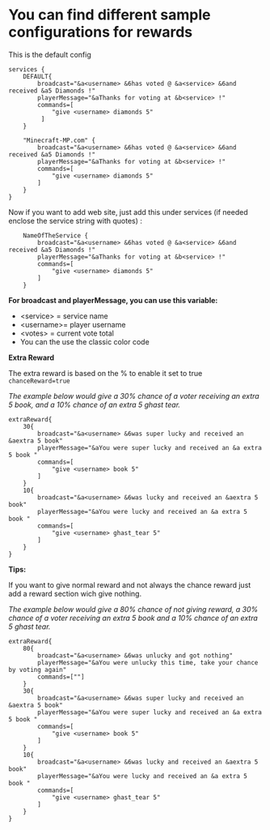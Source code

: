 # **You can find different sample configurations for rewards**

This is the default config
```
services {
    DEFAULT{
        broadcast="&a<username> &6has voted @ &a<service> &6and received &a5 Diamonds !"
        playerMessage="&aThanks for voting at &b<service> !"
        commands=[
            "give <username> diamonds 5"
         ]
    }
	
    "Minecraft-MP.com" {
        broadcast="&a<username> &6has voted @ &a<service> &6and received &a5 Diamonds !"
        playerMessage="&aThanks for voting at &b<service> !"
        commands=[
            "give <username> diamonds 5"
        ]
    }
}

```
Now if you want to add web site, just add this under services (if needed enclose the service string with quotes) :
```
    NameOfTheService {
        broadcast="&a<username> &6has voted @ &a<service> &6and received &a5 Diamonds !"
        playerMessage="&aThanks for voting at &b<service> !"
        commands=[
            "give <username> diamonds 5"
        ]
    }
```
**For broadcast and playerMessage, you can use this variable:**

- &lt;service&gt; = service name
- &lt;username&gt;= player username
- &lt;votes&gt; = current vote total
- You can the use the classic color code

**Extra Reward**

The extra reward is based on the % to enable it set to true `chanceReward=true`

*The example below would give a 30% chance of a voter receiving an extra 5 book, and a 10% chance of an extra 5 ghast tear.*
```
extraReward{
    30{
        broadcast="&a<username> &6was super lucky and received an &aextra 5 book"
        playerMessage="&aYou were super lucky and received an &a extra 5 book "
        commands=[
            "give <username> book 5"
        ]
    }
    10{
        broadcast="&a<username> &6was lucky and received an &aextra 5 book"
        playerMessage="&aYou were lucky and received an &a extra 5 book "
        commands=[
            "give <username> ghast_tear 5"
        ]
    }
}

```

**Tips:**

If you want to give normal reward and not always the chance reward just add a reward section wich give nothing.

*The example below would give a 80% chance of not giving reward, a 30% chance of a voter receiving an extra 5 book and a 10% chance of an extra 5 ghast tear.*

```
extraReward{
    80{
        broadcast="&a<username> &6was unlucky and got nothing"
        playerMessage="&aYou were unlucky this time, take your chance by voting again"
        commands=[""]
    }
    30{
        broadcast="&a<username> &6was super lucky and received an &aextra 5 book"
        playerMessage="&aYou were super lucky and received an &a extra 5 book "
        commands=[
            "give <username> book 5"
        ]
    }
    10{
        broadcast="&a<username> &6was lucky and received an &aextra 5 book"
        playerMessage="&aYou were lucky and received an &a extra 5 book "
        commands=[
            "give <username> ghast_tear 5"
        ]
    }
}

```
